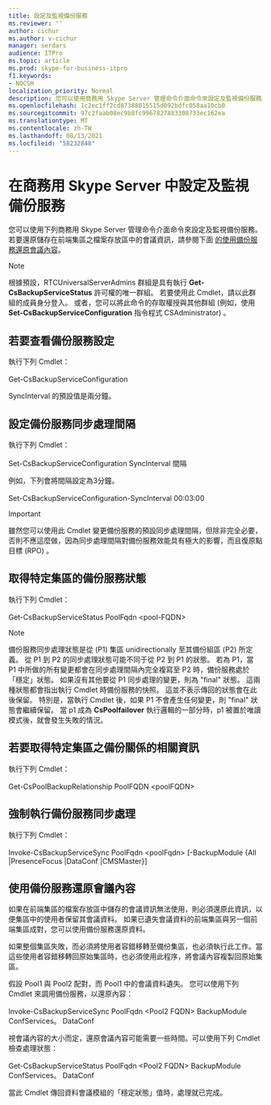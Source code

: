```yaml
---
title: 設定及監視備份服務
ms.reviewer: ''
author: cichur
ms.author: v-cichur
manager: serdars
audience: ITPro
ms.topic: article
ms.prod: skype-for-business-itpro
f1.keywords:
- NOCSH
localization_priority: Normal
description: 您可以使用商務用 Skype Server 管理命令介面命令來設定及監視備份服務。
ms.openlocfilehash: 1c2ec1ff2cd87388015515d092bdfc058aa10cb0
ms.sourcegitcommit: 97c2faab08ec9b8fc9967827883308733ec162ea
ms.translationtype: MT
ms.contentlocale: zh-TW
ms.lasthandoff: 08/13/2021
ms.locfileid: "58232848"
---
```

# <a name="configuring-and-monitoring-the-backup-service-in-skype-for-business-server"></a>在商務用 Skype Server 中設定及監視備份服務

您可以使用下列商務用 Skype Server 管理命令介面命令來設定及監視備份服務。 若要還原儲存在前端集區之檔案存放區中的會議資訊，請參閱下面 [的使用備份服務還原會議內容](#restore-conference-contents-using-the-backup-service)。

> [!NOTE]  
> 根據預設，RTCUniversalServerAdmins 群組是具有執行 **Get-CsBackupServiceStatus** 許可權的唯一群組。 若要使用此 Cmdlet，請以此群組的成員身分登入。 或者，您可以將此命令的存取權授與其他群組 (例如，使用 **Set-CsBackupServiceConfiguration** 指令程式 CSAdministrator) 。

## <a name="to-see-the-backup-service-configuration"></a>若要查看備份服務設定

執行下列 Cmdlet：<br/><br/>Get-CsBackupServiceConfiguration

SyncInterval 的預設值是兩分鐘。

## <a name="to-set-the-backup-service-sync-interval"></a>設定備份服務同步處理間隔

執行下列 Cmdlet：<br/><br/>Set-CsBackupServiceConfiguration SyncInterval 間隔

例如，下列會將間隔設定為3分鐘。<br/><br/>Set-CsBackupServiceConfiguration-SyncInterval 00:03:00


> [!IMPORTANT]  
> 雖然您可以使用此 Cmdlet 變更備份服務的預設同步處理間隔，但除非完全必要，否則不應這麼做，因為同步處理間隔對備份服務效能具有極大的影響，而且復原點目標 (RPO) 。

## <a name="to-get-the-backup-service-status-for-a-particular-pool"></a>取得特定集區的備份服務狀態

執行下列 Cmdlet：<br/><br/>Get-CsBackupServiceStatus PoolFqdn \<pool-FQDN>

> [!NOTE]  
> 備份服務同步處理狀態是從 (P1) 集區 unidirectionally 至其備份組區 (P2) 所定義。 從 P1 到 P2 的同步處理狀態可能不同于從 P2 到 P1 的狀態。 若為 P1，當 P1 中所做的所有變更都會在同步處理間隔內完全複寫至 P2 時，備份服務處於「穩定」狀態。 如果沒有其他要從 P1 同步處理的變更，則為 "final" 狀態。 這兩種狀態都會指出執行 Cmdlet 時備份服務的快照。 這並不表示傳回的狀態會在此後保留。 特別是，當執行 Cmdlet 後，如果 P1 不會產生任何變更，則 "final" 狀態會繼續保留。 當 p1 成為 **CsPoolfailover** 執行邏輯的一部分時，p1 被置於唯讀模式後，就會發生失敗的情況。

## <a name="to-get-information-about-the-backup-relationship-for-a-particular-pool"></a>若要取得特定集區之備份關係的相關資訊

執行下列 Cmdlet：<br/><br/>Get-CsPoolBackupRelationship PoolFQDN \<poolFQDN>

## <a name="to-force-a-backup-service-sync"></a>強制執行備份服務同步處理

執行下列 Cmdlet：<br/><br/>Invoke-CsBackupServiceSync PoolFqdn \<poolFqdn> [-BackupModule {All |PresenceFocus |DataConf |CMSMaster}]

## <a name="restore-conference-contents-using-the-backup-service"></a>使用備份服務還原會議內容 

如果在前端集區的檔案存放區中儲存的會議資訊無法使用，則必須還原此資訊，以便集區中的使用者保留其會議資料。 如果已遺失會議資料的前端集區與另一個前端集區成對，您可以使用備份服務還原資料。

如果整個集區失敗，而必須將使用者容錯移轉至備份集區，也必須執行此工作。當這些使用者容錯移轉回原始集區時，也必須使用此程序，將會議內容複製回原始集區。

假設 Pool1 與 Pool2 配對，而 Pool1 中的會議資料遺失。 您可以使用下列 Cmdlet 來調用備份服務，以還原內容：<br/><br/>Invoke-CsBackupServiceSync PoolFqdn \<Pool2 FQDN> BackupModule ConfServices。 DataConf

視會議內容的大小而定，還原會議內容可能需要一些時間。可以使用下列 Cmdlet 檢查處理狀態：<br/><br/>Get-CsBackupServiceStatus PoolFqdn \<Pool2 FQDN> BackupModule ConfServices。 DataConf

當此 Cmdlet 傳回資料會議模組的「穩定狀態」值時，處理就已完成。
